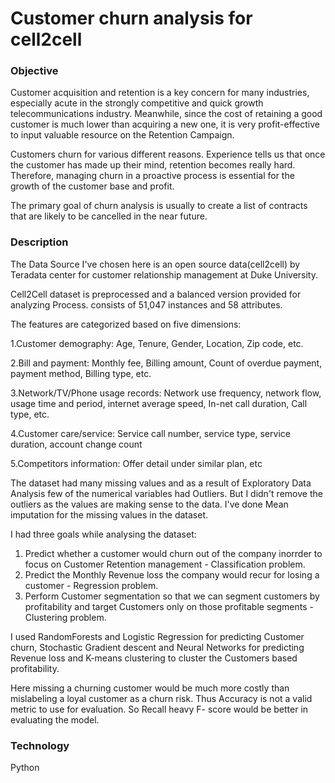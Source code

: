 # Customer churn analysis for cell2cell

### Objective

Customer acquisition and retention is a key concern for many industries, especially acute in the strongly competitive and quick growth telecommunications industry. Meanwhile, since the cost of retaining a good customer is much lower than acquiring a new one, it is very profit-effective to input valuable resource on the Retention Campaign.

Customers churn for various different reasons. Experience tells us that once the customer has made up their mind, retention becomes really hard. Therefore, managing churn in a proactive process is essential for the growth of the customer base and profit.

The primary goal of churn analysis is usually to create a list of contracts that are likely to be cancelled in the near future.

### Description

The Data Source I've chosen here is an open source data(cell2cell) by Teradata center for customer relationship management at Duke University.

Cell2Cell dataset is preprocessed and a balanced version provided for analyzing Process. consists of 51,047 instances and 58 attributes.

The features are categorized based on five dimensions:

1.Customer demography: Age, Tenure, Gender, Location, Zip code, etc. 

2.Bill and payment: Monthly fee, Billing amount, Count of overdue payment, payment method, Billing type, etc.

3.Network/TV/Phone usage records: Network use frequency, network flow, usage time and period, internet average speed, In-net call duration,    Call type, etc.

4.Customer care/service: Service call number, service type, service duration, account change count

5.Competitors information: Offer detail under similar plan, etc

The dataset had many missing values and as a result of Exploratory Data Analysis few of the numerical variables had Outliers. But I didn't remove the outliers as the values are making sense to the data. I've done Mean imputation for the missing values in the dataset.

I had three goals while analysing the dataset:

1. Predict whether a customer would churn out of the company inorrder to focus on Customer Retention management - Classification problem.
2. Predict the Monthly Revenue loss the company would recur for losing a customer - Regression problem.
3. Perform Customer segmentation so that we can segment customers by profitability and target Customers only on those profitable segments - Clustering problem.

I used RandomForests and Logistic Regression for predicting Customer churn, Stochastic Gradient descent and Neural Networks for predicting Revenue loss and K-means clustering to cluster the Customers based profitability.

Here missing a churning customer would be much more costly than mislabeling a loyal customer as a churn risk. Thus Accuracy is not a valid metric to use for evaluation. So Recall heavy F- score would be better in evaluating the model.

### Technology

Python


